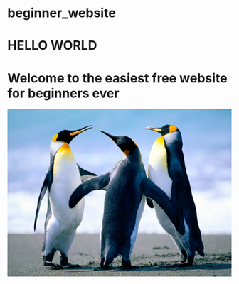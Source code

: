 # beginner_website
# HELLO WORLD 
# Welcome to the easiest free website for beginners ever

![Penguins](Penguins.jpg)
